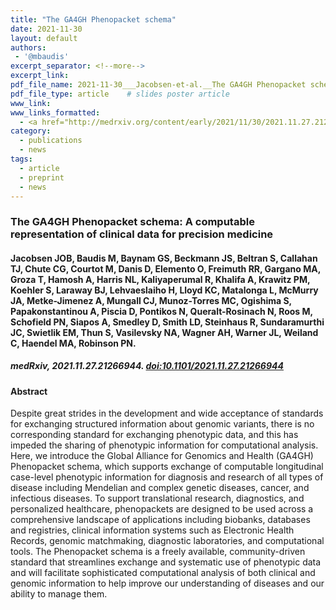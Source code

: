 ```yaml
---
title: "The GA4GH Phenopacket schema"
date: 2021-11-30
layout: default
authors:
 - '@mbaudis'
excerpt_separator: <!--more-->
excerpt_link:
pdf_file_name: 2021-11-30___Jacobsen-et-al.__The GA4GH Phenopacket schema__medRxiv-preprint.pdf
pdf_file_type: article    # slides poster article
www_link:
www_links_formatted:
  - <a href="http://medrxiv.org/content/early/2021/11/30/2021.11.27.21266944.abstract" target="_blank">[bioRxiv]</a>
category:
  - publications
  - news
tags:
  - article
  - preprint
  - news
---
```


### The GA4GH Phenopacket schema: A computable representation of clinical data for precision medicine

#### Jacobsen JOB, Baudis M, Baynam GS, Beckmann JS, Beltran S, Callahan TJ, Chute CG, Courtot M, Danis D, Elemento O, Freimuth RR, Gargano MA, Groza T, Hamosh A, Harris NL, Kaliyaperumal R, Khalifa A, Krawitz PM, Koehler S, Laraway BJ, Lehvaeslaiho H, Lloyd KC, Matalonga L, McMurry JA, Metke-Jimenez A, Mungall CJ, Munoz-Torres MC, Ogishima S, Papakonstantinou A, Piscia D, Pontikos N, Queralt-Rosinach N, Roos M, Schofield PN, Siapos A, Smedley D, Smith LD, Steinhaus R, Sundaramurthi JC, Swietlik EM, Thun S, Vasilevsky NA, Wagner AH, Warner JL, Weiland C, Haendel MA, Robinson PN.

##### medRxiv, 2021.11.27.21266944. [doi:10.1101/2021.11.27.21266944](https://doi.org/10.1101/2021.11.27.21266944)

<!--more-->

#### Abstract

Despite great strides in the development and wide acceptance of standards for exchanging structured information about genomic variants, there is no corresponding standard for exchanging phenotypic data, and this has impeded the sharing of phenotypic information for computational analysis. Here, we introduce the Global Alliance for Genomics and Health (GA4GH) Phenopacket schema, which supports exchange of computable longitudinal case-level phenotypic information for diagnosis and research of all types of disease including Mendelian and complex genetic diseases, cancer, and infectious diseases. To support translational research, diagnostics, and personalized healthcare, phenopackets are designed to be used across a comprehensive landscape of applications including biobanks, databases and registries, clinical information systems such as Electronic Health Records, genomic matchmaking, diagnostic laboratories, and computational tools. The Phenopacket schema is a freely available, community-driven standard that streamlines exchange and systematic use of phenotypic data and will facilitate sophisticated computational analysis of both clinical and genomic information to help improve our understanding of diseases and our ability to manage them.

